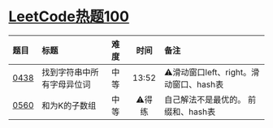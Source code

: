 # [LeetCode热题100](https://leetcode.cn/studyplan/top-100-liked/)

| 题目           | 标题            | 难度 |  时间   | 备注                          |
|:-------------|:--------------|:---|:-----:|:----------------------------|
| [0438][0438] | 找到字符串中所有字母异位词 | 中等 | 13:52 | ⚠️滑动窗口left、right。滑动窗口、hash表 |
| [0560][0560] | 和为K的子数组       | 中等 | ⚠️得练  | 自己解法不是最优的。 前缀和、hash表        |

[0438]: https://leetcode.cn/problems/find-all-anagrams-in-a-string/description/

[0560]: https://leetcode.cn/problems/subarray-sum-equals-k/description
